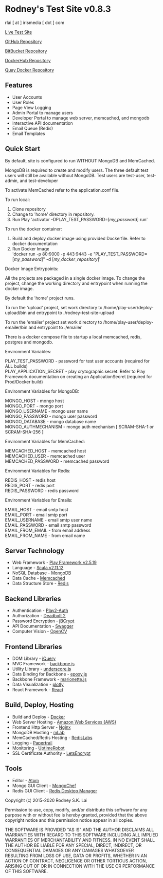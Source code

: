 Rodney's Test Site v0.8.3
=========================

rlai [ at ] irismedia [ dot ] com

[Live Test Site](http://test.rodneylai.com)

[GitHub Repository](https://github.com/rodney-lai)

[BitBucket Repository](https://bitbucket.org/rodney-lai)

[DockerHub Repository](https://hub.docker.com/u/rodneylai/)

[Quay Docker Repository](https://quay.io/user/rodney-lai)

Features
--------

* User Accounts
* User Roles
* Page View Logging
* Admin Portal to manage users
* Developer Portal to manage web server, memcached, and mongodb
* Interactive API documentation
* Email Queue (Redis)
* Email Templates

Quick Start
-----------

By default, site is configured to run WITHOUT MongoDB and MemCached.

MongoDB is required to create and modify users.  The three default test users will still be available without MongoDB.
Test users are test-user, test-admin, and test-developer

To activate MemCached refer to the application.conf file.

To run local:

1. Clone repository
2. Change to 'home' directory in repository.
3. Run Play 'activator -DPLAY_TEST_PASSWORD=[*my_password*] run'

To run the docker container:

1. Build and deploy docker image using provided Dockerfile.  Refer to docker documentation
2. Run Docker Image  
'docker run -p 80:9000 -p 443:9443 -e "PLAY_TEST_PASSWORD=[*my_password*]" -d [*my_docker_repository*]'

Docker Image Entrypoints:

All the projects are packaged in a single docker image.
To change the project, change the working directory and
entrypoint when running the docker image.

By default the 'home' project runs.

To run the 'upload' project,
set work directory to /home/play-user/deploy-upload/bin
and entrypoint to  ./rodney-test-site-upload

To run the 'emailer' project
set work directory to /home/play-user/deploy-emailer/bin
and entrypoint to  ./emailer

There is a docker compose file to startup a local memcached,
redis, postgres and mongodb.

Environment Variables:

PLAY_TEST_PASSWORD - password for test user accounts (required for ALL builds)  
PLAY_APPLICATION_SECRET - play crytographic secret.  Refer to Play Framework documentation on creating an ApplicationSecret (required for Prod/Docker build)  

Environment Variables for MongoDB:

MONGO_HOST - mongo host  
MONGO_PORT - mongo port  
MONGO_USERNAME - mongo user name  
MONGO_PASSWORD - mongo user password  
MONGO_DATABASE - mongo database name  
MONGO_AUTHMECHANISM - mongo auth mechanism [ SCRAM-SHA-1 or SCRAM-SHA-256 ]  

Environment Variables for MemCached:

MEMCACHED_HOST - memcached host  
MEMCACHED_USER - memcached user  
MEMCACHED_PASSWORD - memcached password  

Environment Variables for Redis:

REDIS_HOST - redis host  
REDIS_PORT - redis port  
REDIS_PASSWORD - redis password  

Environment Variables for Emails:

EMAIL_HOST - email smtp host  
EMAIL_PORT - email smtp port  
EMAIL_USERNAME - email smtp user name  
EMAIL_PASSWORD - email smtp password  
EMAIL_FROM_EMAIL - from email address  
EMAIL_FROM_NAME - from email name  

Server Technology
-----------------

* Web Framework - [Play Framework v2.5.19](https://playframework.com/)
* Language - [Scala v2.11.12](http://scala-lang.org/)
* NoSQL Database - [MongoDB](https://www.mongodb.org/)
* Data Cache - [Memcached](http://memcached.org/)
* Data Structure Store - [Redis](https://redis.io/)

Backend Libraries
-----------------

* Authentication - [Play2-Auth](https://github.com/t2v/play2-auth)
* Authorization - [Deadbolt 2](https://github.com/schaloner/deadbolt-2)
* Password Encryption - [jBCrypt](http://www.mindrot.org/projects/jBCrypt/)
* API Documentation - [Swagger](http://swagger.io/)
* Computer Vision - [OpenCV](http://opencv.org/)

Frontend Libraries
------------------

* DOM Library - [jQuery](http://jquery.com/)
* MVC Framework - [backbone.js](http://backbonejs.org/)
* Utility Library - [underscore.js](http://underscorejs.org/)
* Data Binding for Backbone - [epoxy.js](http://epoxyjs.org/)
* Backbone Framework - [marionette.js](http://marionettejs.com/)
* Data Visualization - [plotly](https://plot.ly)
* React Framework - [React](https://facebook.github.io/react/)

Build, Deploy, Hosting
----------------------

* Build and Deploy - [Docker](https://www.docker.com/)
* Web Server Hosting - [Amazon Web Services (AWS)](http://aws.amazon.com/)
* Frontend Http Server - [Nginx](https://www.nginx.com/)
* MongoDB Hosting - [mLab](https://mlab.com/)
* MemCached/Redis Hosting - [RedisLabs](https://redislabs.com/)
* Logging - [Papertrail](https://papertrailapp.com/)
* Monitoring - [UptimeRobot](http://uptimerobot.com/)
* SSL Certificate Authority - [LetsEncrypt](https://letsencrypt.org/)

Tools
-----

* Editor - [Atom](https://atom.io/)
* Mongo GUI Client - [MongoChef](http://3t.io/)
* Redis GUI Client - [Redis Desktop Manager](https://redisdesktop.com/)

Copyright (c) 2015-2020 Rodney S.K. Lai

Permission to use, copy, modify, and/or distribute this software for any purpose with or without fee is hereby granted, provided that the above copyright notice and this permission notice appear in all copies.

THE SOFTWARE IS PROVIDED "AS IS" AND THE AUTHOR DISCLAIMS ALL WARRANTIES WITH REGARD TO THIS SOFTWARE INCLUDING ALL IMPLIED WARRANTIES OF MERCHANTABILITY AND FITNESS. IN NO EVENT SHALL THE AUTHOR BE LIABLE FOR ANY SPECIAL, DIRECT, INDIRECT, OR CONSEQUENTIAL DAMAGES OR ANY DAMAGES WHATSOEVER RESULTING FROM LOSS OF USE, DATA OR PROFITS, WHETHER IN AN ACTION OF CONTRACT, NEGLIGENCE OR OTHER TORTIOUS ACTION, ARISING OUT OF OR IN CONNECTION WITH THE USE OR PERFORMANCE OF THIS SOFTWARE.
